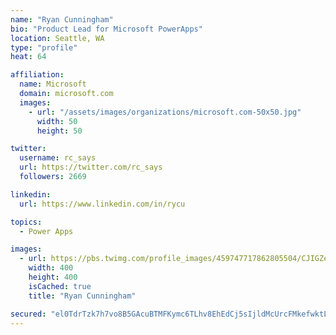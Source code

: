 ```yaml
---
name: "Ryan Cunningham"
bio: "Product Lead for Microsoft PowerApps"
location: Seattle, WA
type: "profile"
heat: 64

affiliation:
  name: Microsoft
  domain: microsoft.com
  images:
    - url: "/assets/images/organizations/microsoft.com-50x50.jpg"
      width: 50
      height: 50

twitter:
  username: rc_says
  url: https://twitter.com/rc_says
  followers: 2669

linkedin:
  url: https://www.linkedin.com/in/rycu

topics:
  - Power Apps

images:
  - url: https://pbs.twimg.com/profile_images/459747717862805504/CJIGZejd_400x400.png
    width: 400
    height: 400
    isCached: true
    title: "Ryan Cunningham"

secured: "el0TdrTzk7h7vo8B5GAcuBTMFKymc6TLhv8EhEdCj5sIjldMcUrcFMkefwktLla+2UTHPZnQcV81O5aXRnRFHI7dFdleWQrn7ZKAGsMOQwwGhwu3xML816qDC6CymRbGv/qoDucV7vqE5MtshO66y6G6V0mVAPt5+TrWY1Oi8L7xkJUBRDaDh6ldUFLAlVYK0AcLfYpNHVlNAKTNw6FkimqjczCDC9bK99NNmbk+P8u2AH2ZrZALfNyaab+JWdQOvQgK6vJaO4bn8DlB5M+L9UI15FZG459KveusfwsQVQ6pS9Yv4EEILDUd9CeEdLp82XuQ3ZosCjNzDHxXi0g5xnKDwC4QE6oVFDBRlb3HqCrPxJGgj4xmP1n1KaxupqXX0zym7Zju2wYeGgijSssUY+yq9RY17B/1xgLEutDllME=;MPOfnR2+ksM52af+VRo1pQ=="
---
```


